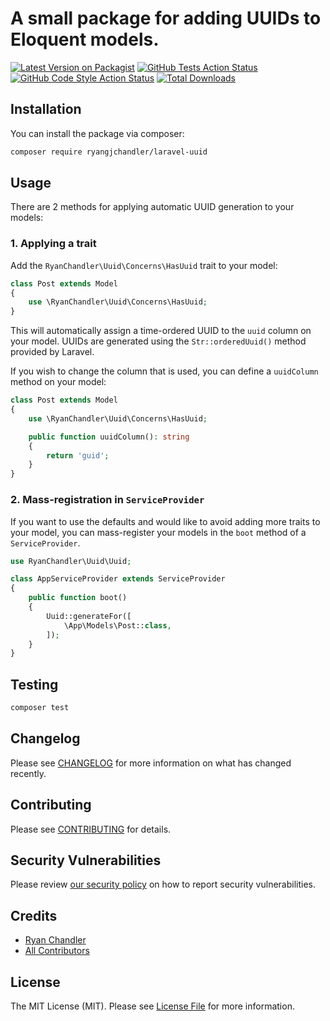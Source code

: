 # A small package for adding UUIDs to Eloquent models.

[![Latest Version on Packagist](https://img.shields.io/packagist/v/ryangjchandler/laravel-uuid.svg?style=flat-square)](https://packagist.org/packages/ryangjchandler/laravel-uuid)
[![GitHub Tests Action Status](https://img.shields.io/github/workflow/status/ryangjchandler/laravel-uuid/run-tests?label=tests)](https://github.com/ryangjchandler/laravel-uuid/actions?query=workflow%3Arun-tests+branch%3Amain)
[![GitHub Code Style Action Status](https://img.shields.io/github/workflow/status/ryangjchandler/laravel-uuid/Check%20&%20fix%20styling?label=code%20style)](https://github.com/ryangjchandler/laravel-uuid/actions?query=workflow%3A"Check+%26+fix+styling"+branch%3Amain)
[![Total Downloads](https://img.shields.io/packagist/dt/ryangjchandler/laravel-uuid.svg?style=flat-square)](https://packagist.org/packages/ryangjchandler/laravel-uuid)

## Installation

You can install the package via composer:

```bash
composer require ryangjchandler/laravel-uuid
```

## Usage

There are 2 methods for applying automatic UUID generation to your models:

### 1. Applying a trait

Add the `RyanChandler\Uuid\Concerns\HasUuid` trait to your model:

```php
class Post extends Model
{
    use \RyanChandler\Uuid\Concerns\HasUuid;
}
```

This will automatically assign a time-ordered UUID to the `uuid` column on your model. UUIDs are generated using the `Str::orderedUuid()` method provided by Laravel.

If you wish to change the column that is used, you can define a `uuidColumn` method on your model:

```php
class Post extends Model
{
    use \RyanChandler\Uuid\Concerns\HasUuid;

    public function uuidColumn(): string
    {
        return 'guid';
    }
}
```

### 2. Mass-registration in `ServiceProvider`

If you want to use the defaults and would like to avoid adding more traits to your model, you can mass-register your models in the `boot` method of a `ServiceProvider`.

```php
use RyanChandler\Uuid\Uuid;

class AppServiceProvider extends ServiceProvider
{
    public function boot()
    {
        Uuid::generateFor([
            \App\Models\Post::class,
        ]);
    }
}
```

## Testing

```bash
composer test
```

## Changelog

Please see [CHANGELOG](CHANGELOG.md) for more information on what has changed recently.

## Contributing

Please see [CONTRIBUTING](.github/CONTRIBUTING.md) for details.

## Security Vulnerabilities

Please review [our security policy](../../security/policy) on how to report security vulnerabilities.

## Credits

- [Ryan Chandler](https://github.com/ryangjchandler)
- [All Contributors](../../contributors)

## License

The MIT License (MIT). Please see [License File](LICENSE.md) for more information.
